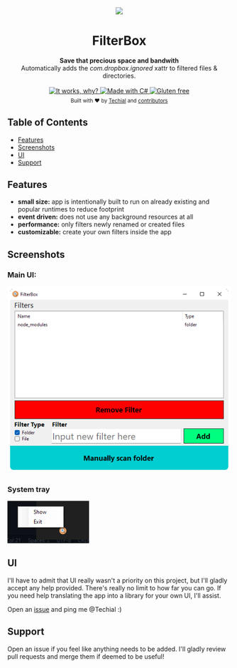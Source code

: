 
<div align="center">
  <img src="Images/FilterBox.ico"/>
  <h1>FilterBox</h1>
</div>

<div align="center">
  <strong>Save that precious space and bandwith</strong>
</div>
<div align="center">
  Automatically adds the <i>com.dropbox.ignored</i> xattr to filtered files & directories.
</div>

<br />

<div align="center">
  <!-- It works, why? -->
  <a href="https://nodejs.org/api/documentation.html#documentation_stability_index">
    <img src="https://forthebadge.com/images/badges/it-works-why.svg"
      alt="It works, why?" />
  </a>
  <!-- C# -->
  <a href="https://nodejs.org/api/documentation.html#documentation_stability_index">
    <img src="https://forthebadge.com/images/badges/made-with-c-sharp.svg"
      alt="Made with C#" />
  </a>
  <!-- Gluten free -->
  <a href="https://nodejs.org/api/documentation.html#documentation_stability_index">
    <img src="https://forthebadge.com/images/badges/gluten-free.svg"
      alt="Gluten free" />
  </a>
</div>

<div align="center">
  <sub>Built with ❤︎ by
  <a href="https://github.com/Techial">Techial</a> and
  <a href="https://github.com/Techial/FilterBox/graphs/contributors">
    contributors
  </a>
</div>

## Table of Contents
- [Features](#features)
- [Screenshots](#screenshots)
- [UI](#ui)
- [Support](#support)

## Features
- __small size:__ app is intentionally built to run on already existing and popular runtimes to reduce footprint
- __event driven:__ does not use any background resources at all
- __performance:__ only filters newly renamed or created files
- __customizable:__ create your own filters inside the app

## Screenshots
### Main UI:
![FilterBox UI](/Images/FilterBox.png)

### System tray
![System Tray Menu](/Images/SystemTray.png)

## UI
I'll have to admit that UI really wasn't a priority on this project, but I'll gladly accept any help provided. There's really no limit to how far you can go. If you need help translating the app into a library for your own UI, I'll assist.

Open an [issue](https://github.com/Techial/FilterBox/issues/new) and ping me @Techial :)

## Support
Open an issue if you feel like anything needs to be added. I'll gladly review pull requests and merge them if deemed to be useful!
